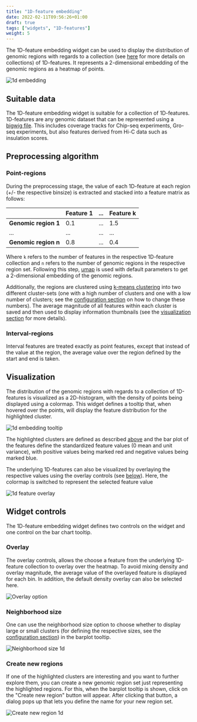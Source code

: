 ```yaml
---
title: "1D-feature embedding"
date: 2022-02-11T09:56:26+01:00
draft: true
tags: ["widgets", "1D-features"]
weight: 5
---
```


The 1D-feature embedding widget can be used to display the distribution of genomic regions with regards to a collection (see [here](TODO) for more details on collections) of 1D-features. It represents a 2-dimensional embedding of the genomic regions as a heatmap of points.

![1d embedding](/docs/1d_embedding.png)

## Suitable data

The 1D-feature embedding widget is suitable for a collection of 1D-features. 1D-features are any genomic dataset that can be represented using a [bigwig file](https://genome.ucsc.edu/goldenpath/help/bigWig.html). This includes coverage tracks for Chip-seq experiments, Gro-seq experiments, but also features derived from Hi-C data such as insulation scores.

## Preprocessing algorithm

### Point-regions

During the preprocessing stage, the value of each 1D-feature at each region (+/- the respective binsize) is extracted and stacked into a feature matrix as follows:

|                  | Feature 1 | ... | Feature k |
|------------------|-----------|-----|-----------|
| __Genomic region 1__ | 0.1       | ... | 1.5       |
| ...              | ...       | ... | ...       |
| __Genomic region n__ | 0.8       | ... | 0.4       |

Where `k` refers to the number of features in the respective 1D-feature collection and `n` refers to the number of genomic regions in the respective region set. Following this step, [umap](https://umap-learn.readthedocs.io/en/latest/) is used with default parameters to get a 2-dimensional embedding of the genomic regions.

Additionally, the regions are clustered using [k-means clustering](https://scikit-learn.org/stable/modules/generated/sklearn.cluster.KMeans.html) into two different cluster-sets (one with a high number of clusters and one with a low number of clusters; see the [configuration section](/docs/installation/configuration) on how to change these numbers). The average magnitude of all features within each cluster is saved and then used to display information thumbnails (see the [visualization section](/docs/widgets/1d_feature_embedding/#visualization) for more details).


### Interval-regions

Interval features are treated exactly as point features, except that instead of the value at the region, the average value over the region defined by the start and end is taken.

## Visualization

The distribution of the genomic regions with regards to a collection of 1D-features is visualized as a 2D-histogram, with the density of points being displayed using a colormap. This widget defines a tooltip that, when hovered over the points, will display the feature distribution for the highlighted cluster.

![1d embedding tooltip](/docs/1d_feature_tooltip.png)

The highlighted clusters are defined as described [above](/docs/widgets/1d_feature_embedding/#point-regions) and the bar plot of the features define the standardized feature values (0 mean and unit variance), with positive values being marked red and negative values being marked blue.

The underlying 1D-features can also be visualized by overlaying the respective values using the overlay controls (see [below](/docs/widgets/1d_feature_embedding/#overlay)). Here, the colormap is switched to represent the selected feature value


![1d feature overlay](/docs/1d_feature_overlay.png)

## Widget controls

The 1D-feature embedding widget defines two controls on the widget and one control on the bar chart tooltip.

### Overlay

The overlay controls, allows the choose a feature from the underlying 1D-feature collection to overlay over the heatmap. To avoid mixing density and overlay magnitude, the average value of the overlayed feature is displayed for each bin. In addition, the default density overlay can also be selected here.

![Overlay option](/docs/Overlay_dialog_1d.png)

### Neighborhood size

One can use the neighborhood size option to choose whether to display large or small clusters (for defining the respective sizes, see the [configuration section](/docs/installation/configuration)) in the barplot tooltip.

![Neighborhood size 1d](/docs/Neighborhood_size_controls_1d.png)


### Create new regions

If one of the highlighted clusters are interesting and you want to further explore them, you can create a new genomic region set just representing the highlighted regions. For this, when the barplot tooltip is shown, click on the "Create new region" button will appear. After clicking that button, a dialog pops up that lets you define the name for your new region set.

![Create new region 1d](/docs/Create_new_region_1d_feature.png)
